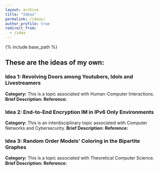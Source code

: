 ```yaml
---
layout: archive
title: "Ideas"
permalink: /ideas/
author_profile: true
redirect_from:
  - /idea
---
```


{% include base_path %}

## These are the ideas of my own: 

### Idea 1: Revolving Doors among Youtubers, Idols and Livestreamers
**Category:** This is a topic associated with Human-Computer Interactions.
**Brief Description:**
**Reference:**
>
### Idea 2: End-to-End Encryption IM in IPv6 Only Environments
**Category:** This is an interdisciplinary topic associated with Computer Networks and Cybersecurity.
**Brief Description:**
**Reference:**
>
### Idea 3: Random Order Models' Coloring in the Bipartite Graphes
**Category:** This is a topic associated with Theoretical Computer Science.
**Brief Description:**
**Reference:**
>